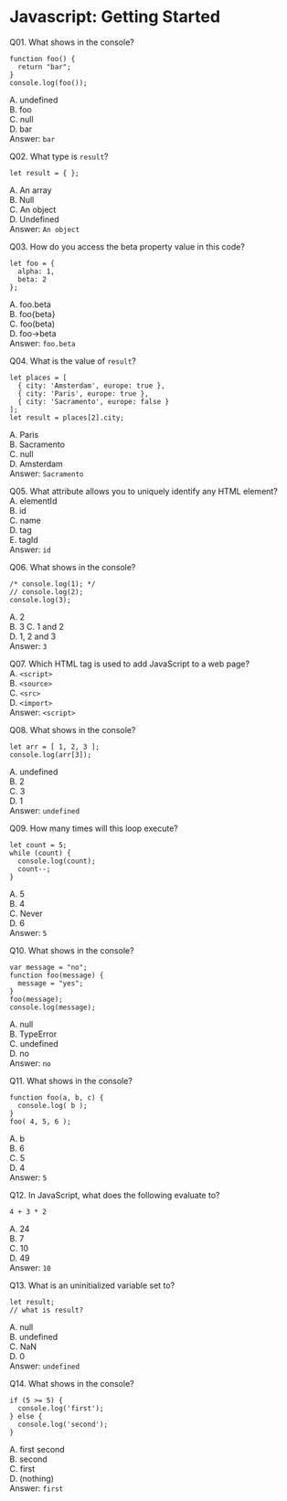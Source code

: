 Javascript: Getting Started  
===========================  

Q01. What shows in the console?  
```
function foo() {  
  return "bar";  
}  
console.log(foo());  
```  
A. undefined  
B. foo  
C. null  
D. bar  
Answer: `bar`  

Q02. What type is `result`?  
```
let result = { };
```  
A. An array  
B. Null  
C. An object  
D. Undefined  
Answer: `An object`  

Q03. How do you access the beta property value in this code?  
```
let foo = {
  alpha: 1,
  beta: 2
};
```  
A. foo.beta  
B. foo{beta}  
C. foo(beta)  
D. foo->beta  
Answer: `foo.beta`  

Q04. What is the value of `result`?  
```
let places = [
  { city: 'Amsterdam', europe: true },
  { city: 'Paris', europe: true },
  { city: 'Sacramento', europe: false }
];
let result = places[2].city;
```  
A. Paris  
B. Sacramento  
C. null  
D. Amsterdam  
Answer: `Sacramento`  

Q05. What attribute allows you to uniquely identify any HTML element?  
A. elementId  
B. id  
C. name  
D. tag  
E. tagId  
Answer: `id`  

Q06. What shows in the console?  
```
/* console.log(1); */
// console.log(2);
console.log(3);
```  
A. 2  
B. 3
C. 1 and 2  
D. 1, 2 and 3  
Answer: `3`  

Q07. Which HTML tag is used to add JavaScript to a web page?  
A. `<script>`  
B. `<source>`  
C. `<src>`  
D. `<import>`  
Answer: `<script>`  

Q08. What shows in the console?  
```
let arr = [ 1, 2, 3 ];
console.log(arr[3]);
```  
A. undefined  
B. 2  
C. 3  
D. 1  
Answer: `undefined`  

Q09. How many times will this loop execute?  
```
let count = 5;
while (count) {
  console.log(count);
  count--;
}
```  
A. 5  
B. 4  
C. Never  
D. 6  
Answer: `5`  

Q10. What shows in the console?  
```
var message = "no";
function foo(message) {
  message = "yes";
}
foo(message);
console.log(message);
```  
A. null  
B. TypeError  
C. undefined  
D. no  
Answer: `no`  

Q11. What shows in the console?  
```
function foo(a, b, c) {
  console.log( b );
}
foo( 4, 5, 6 );
```  
A. b  
B. 6  
C. 5  
D. 4  
Answer: `5`  

Q12. In JavaScript, what does the following evaluate to?  
```
4 + 3 * 2
```  
A. 24  
B. 7  
C. 10  
D. 49  
Answer: `10`  

Q13. What is an uninitialized variable set to?  
```
let result;
// what is result?
```  
A. null  
B. undefined  
C. NaN  
D. 0  
Answer: `undefined`  

Q14. What shows in the console?  
```
if (5 >= 5) {
  console.log('first');
} else {
  console.log('second');
}
```  
A. first second  
B. second  
C. first  
D. (nothing)  
Answer: `first`  